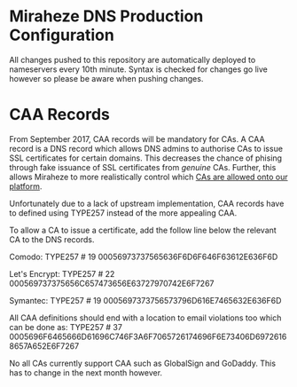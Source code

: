 # Miraheze DNS Production Configuration

All changes pushed to this repository are automatically deployed to nameservers every 10th minute.
Syntax is checked for changes go live however so please be aware when pushing changes.

# CAA Records

From September 2017, CAA records will be mandatory for CAs.
A CAA record is a DNS record which allows DNS admins to authorise CAs to issue SSL certificates for certain domains.
This decreases the chance of phising through fake issuance of SSL certificates from *genuine* CAs.
Further, this allows Miraheze to more realistically control which [CAs are allowed onto our platform](https://meta.miraheze.org/wiki/Special:Diff/13904#WoSign_and_StartSSL_untrusted_on_FF).

Unfortunately due to a lack of upstream implementation, CAA records have to defined using TYPE257 instead of the more appealing CAA.

To allow a CA to issue a certificate, add the follow line below the relevant CA to the DNS records.

Comodo:
TYPE257	\# 19 00056973737565636F6D6F646F63612E636F6D

Let's Encrypt:
TYPE257	\# 22 000569737375656C657473656E63727970742E6F7267

Symantec:
TYPE257	\# 19 0005697373756573796D616E7465632E636F6D

All CAA definitions should end with a location to email violations too which can be done as:
TYPE257	\# 37 0005696F6465666D61696C746F3A6F7065726174696F6E73406D69726168657A652E6F7267

No all CAs currently support CAA such as GlobalSign and GoDaddy. This has to change in the next month however.
